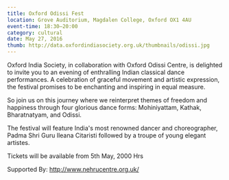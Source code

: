 ```yaml
---
title: Oxford Odissi Fest
location: Grove Auditorium, Magdalen College, Oxford OX1 4AU
event-time: 18:30–20:00
category: cultural
date: May 27, 2016
thumb: http://data.oxfordindiasociety.org.uk/thumbnails/odissi.jpg
---
```


Oxford India Society, in collaboration with Oxford Odissi Centre, is delighted to invite you to an evening of enthralling Indian classical dance performances. A celebration of graceful movement and artistic expression, the festival promises to be enchanting and inspiring in equal measure.

So join us on this journey where we reinterpret themes of freedom and happiness through four glorious dance forms: Mohiniyattam, Kathak, Bharatnatyam, and Odissi.

The festival will feature India's most renowned dancer and choreographer, Padma Shri Guru Ileana Citaristi followed by a troupe of young elegant artistes.

Tickets will be available from 5th May, 2000 Hrs

Supported By: http://www.nehrucentre.org.uk/
